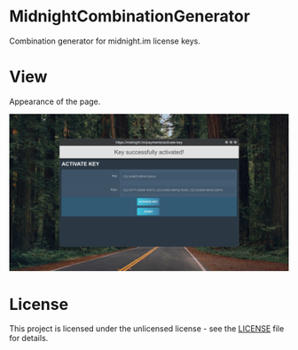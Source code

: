 # MidnightCombinationGenerator
Сombination generator for midnight.im license keys.

# View
Appearance of the page.

![alt text](https://raw.githubusercontent.com/DeniedAccessLife/MidnightCombinationGenerator/master/view.png)

# License
This project is licensed under the unlicensed license - see the [LICENSE](LICENSE) file for details.
